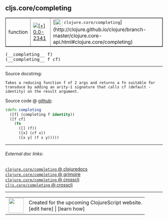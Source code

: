 ## cljs.core/completing



 <table border="1">
<tr>
<td>function</td>
<td><a href="https://github.com/cljsinfo/cljs-api-docs/tree/0.0-2341"><img valign="middle" alt="[+] 0.0-2341" title="Added in 0.0-2341" src="https://img.shields.io/badge/+-0.0--2341-lightgrey.svg"></a> </td>
<td>
[<img height="24px" valign="middle" src="http://i.imgur.com/1GjPKvB.png"> <samp>clojure.core/completing</samp>](http://clojure.github.io/clojure/branch-master/clojure.core-api.html#clojure.core/completing)
</td>
</tr>
</table>


 <samp>
(__completing__ f)<br>
</samp>
 <samp>
(__completing__ f cf)<br>
</samp>

---





Source docstring:

```
Takes a reducing function f of 2 args and returns a fn suitable for
transduce by adding an arity-1 signature that calls cf (default -
identity) on the result argument.
```


Source code @ [github](https://github.com/clojure/clojurescript/blob/r1.7.228/src/main/cljs/cljs/core.cljs#L2230-L2239):

```clj
(defn completing
  ([f] (completing f identity))
  ([f cf]
    (fn
      ([] (f))
      ([x] (cf x))
      ([x y] (f x y)))))
```

<!--
Repo - tag - source tree - lines:

 <pre>
clojurescript @ r1.7.228
└── src
    └── main
        └── cljs
            └── cljs
                └── <ins>[core.cljs:2230-2239](https://github.com/clojure/clojurescript/blob/r1.7.228/src/main/cljs/cljs/core.cljs#L2230-L2239)</ins>
</pre>

-->

---



###### External doc links:

[`clojure.core/completing` @ clojuredocs](http://clojuredocs.org/clojure.core/completing)<br>
[`clojure.core/completing` @ grimoire](http://conj.io/store/v1/org.clojure/clojure/1.7.0-beta3/clj/clojure.core/completing/)<br>
[`clojure.core/completing` @ crossclj](http://crossclj.info/fun/clojure.core/completing.html)<br>
[`cljs.core/completing` @ crossclj](http://crossclj.info/fun/cljs.core.cljs/completing.html)<br>

---

 <table>
<tr><td>
<img valign="middle" align="right" width="48px" src="http://i.imgur.com/Hi20huC.png">
</td><td>
Created for the upcoming ClojureScript website.<br>
[edit here] | [learn how]
</td></tr></table>

[edit here]:https://github.com/cljsinfo/cljs-api-docs/blob/master/cljsdoc/cljs.core/completing.cljsdoc
[learn how]:https://github.com/cljsinfo/cljs-api-docs/wiki/cljsdoc-files

<!--

This information was too distracting to show to readers, but I'll leave it
commented here since it is helpful to:

- pretty-print the data used to generate this document
- and show how to retrieve that data



The API data for this symbol:

```clj
{:ns "cljs.core",
 :name "completing",
 :signature ["[f]" "[f cf]"],
 :history [["+" "0.0-2341"]],
 :type "function",
 :full-name-encode "cljs.core/completing",
 :source {:code "(defn completing\n  ([f] (completing f identity))\n  ([f cf]\n    (fn\n      ([] (f))\n      ([x] (cf x))\n      ([x y] (f x y)))))",
          :title "Source code",
          :repo "clojurescript",
          :tag "r1.7.228",
          :filename "src/main/cljs/cljs/core.cljs",
          :lines [2230 2239]},
 :full-name "cljs.core/completing",
 :clj-symbol "clojure.core/completing",
 :docstring "Takes a reducing function f of 2 args and returns a fn suitable for\ntransduce by adding an arity-1 signature that calls cf (default -\nidentity) on the result argument."}

```

Retrieve the API data for this symbol:

```clj
;; from Clojure REPL
(require '[clojure.edn :as edn])
(-> (slurp "https://raw.githubusercontent.com/cljsinfo/cljs-api-docs/catalog/cljs-api.edn")
    (edn/read-string)
    (get-in [:symbols "cljs.core/completing"]))
```

-->
